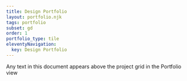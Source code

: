 ```yaml
---
title: Design Portfolio
layout: portfolio.njk
tags: portfolio
subset: gd
order: 1
portfolio_type: tile
eleventyNavigation:
  key: Design Portfolio
---
```


Any text in this document appears above the project grid in the Portfolio view
